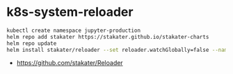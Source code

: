 # k8s-system-reloader

```bash
kubectl create namespace jupyter-production
helm repo add stakater https://stakater.github.io/stakater-charts
helm repo update
helm install stakater/reloader --set reloader.watchGlobally=false --namespace jupyter-production
```

- https://github.com/stakater/Reloader